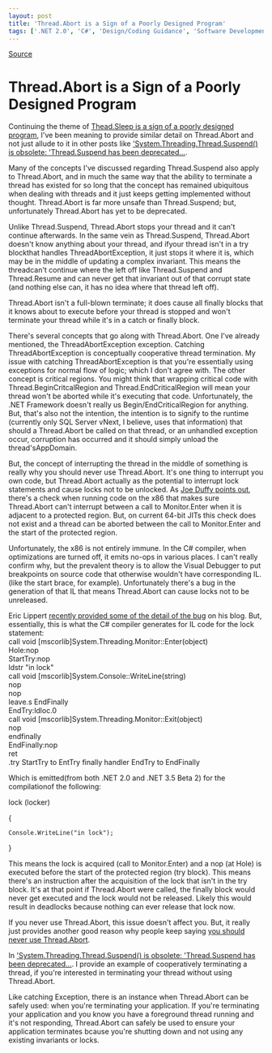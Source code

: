 ```yaml
---
layout: post
title: 'Thread.Abort is a Sign of a Poorly Designed Program'
tags: ['.NET 2.0', 'C#', 'Design/Coding Guidance', 'Software Development', 'msmvps', 'August 2007']
---
```

[Source](http://blogs.msmvps.com/peterritchie/2007/08/22/thead-abort-is-a-sign-of-a-poorly-designed-program/ "Permalink to Thread.Abort is a Sign of a Poorly Designed Program")

# Thread.Abort is a Sign of a Poorly Designed Program

Continuing the theme of [Thead.Sleep is a sign of a poorly designed program][1], I've been meaning to provide similar detail on Thread.Abort and not just allude to it in other posts like ['System.Threading.Thread.Suspend() is obsolete: 'Thread.Suspend has been deprecated…][2].

Many of the concepts I've discussed regarding Thread.Suspend also apply to Thread.Abort, and in much the same way that the ability to terminate a thread has existed for so long that the concept has remained ubiquitous when dealing with threads and it just keeps getting implemented without thought. Thread.Abort is far more unsafe than Thread.Suspend; but, unfortunately Thread.Abort has yet to be deprecated.

Unlike Thread.Suspend, Thread.Abort stops your thread and it can't continue afterwards. In the same vein as Thread.Suspend, Thread.Abort doesn't know anything about your thread, and ifyour thread isn't in a try blockthat handles ThreadAbortException, it just stops it where it is, which may be in the middle of updating a complex invariant. This means the threadcan't continue where the left off like Thread.Suspend and Thread.Resume and can never get that invariant out of that corrupt state (and nothing else can, it has no idea where that thread left off).

Thread.Abort isn't a full-blown terminate; it does cause all finally blocks that it knows about to execute before your thread is stopped and won't terminate your thread while it's in a catch or finally block.

There's several concepts that go along with Thread.Abort. One I've already mentioned, the ThreadAbortException exception. Catching ThreadAbortException is conceptually cooperative thread termination. My issue with catching ThreadAbortException is that you're essentially using exceptions for normal flow of logic; which I don't agree with. The other concept is critical regions. You might think that wrapping critical code with Thread.BeginCritcalRegion and Thread.EndCriticalRegion will mean your thread won't be aborted while it's executing that code. Unfortunately, the .NET Framework doesn't really us Begin/EndCriticalRegion for anything. But, that's also not the intention, the intention is to signify to the runtime (currently only SQL Server vNext, I believe, uses that information) that should a Thread.Abort be called on that thread, or an unhandled exception occur, corruption has occurred and it should simply unload the thread'sAppDomain.

But, the concept of interrupting the thread in the middle of something is really why you should never use Thread.Abort. It's one thing to interrupt you own code, but Thread.Abort actually as the potential to interrupt lock statements and cause locks not to be unlocked. As [Joe Duffy points out][3], there's a check when running code on the x86 that makes sure Thread.Abort can't interrupt between a call to Monitor.Enter when it is adjacent to a protected region. But, on current 64-bit JITs this check does not exist and a thread can be aborted between the call to Monitor.Enter and the start of the protected region.

Unfortunately, the x86 is not entirely immune. In the C# compiler, when optimizations are turned off, it emits no-ops in various places. I can't really confirm why, but the prevalent theory is to allow the Visual Debugger to put breakpoints on source code that otherwise wouldn't have corresponding IL. (like the start brace, for example). Unfortunately there's a bug in the generation of that IL that means Thread.Abort can cause locks not to be unreleased.

Eric Lippert [recently provided some of the detail of the bug][4] on his blog. But, essentially, this is what the C# compiler generates for IL code for the lock statement:  
call void [mscorlib]System.Threading.Monitor::Enter(object)  
Hole:nop   
StartTry:nop   
ldstr "in lock"  
call void [mscorlib]System.Console::WriteLine(string)  
nop   
nop   
leave.s EndFinally  
EndTry:ldloc.0   
call void [mscorlib]System.Threading.Monitor::Exit(object)  
nop   
endfinally   
EndFinally:nop   
ret   
 .try StartTry to EntTry finally handler EndTry to EndFinally

Which is emitted(from both .NET 2.0 and .NET 3.5 Beta 2) for the compilationof the following:

  

   lock (locker)

   {

    Console.WriteLine("in lock");

   }

This means the lock is acquired (call to Monitor.Enter) and a nop (at Hole) is executed before the start of the protected region (try block). This means there's an instruction after the acquisition of the lock that isn't in the try block. It's at that point if Thread.Abort were called, the finally block would never get executed and the lock would not be released. Likely this would result in deadlocks because nothing can ever release that lock now.

If you never use Thread.Abort, this issue doesn't affect you. But, it really just provides another good reason why people keep saying [you should never use Thread.Abort][5].

In ['System.Threading.Thread.Suspend() is obsolete: 'Thread.Suspend has been deprecated…][2]. I provide an example of cooperatively terminating a thread, if you're interested in terminating your thread without using Thread.Abort.

Like catching Exception, there is an instance when Thread.Abort can be safely used: when you're terminating your application. If you're terminating your application and you know you have a foreground thread running and it's not responding, Thread.Abort can safely be used to ensure your application terminates bcause you're shutting down and not using any existing invariants or locks.

[1]: http://msmvps.com/blogs/peterritchie/archive/2007/04/26/thread-sleep-is-a-sign-of-a-poorly-designed-program.aspx
[2]: http://msmvps.com/blogs/peterritchie/archive/2006/10/13/_2700_System.Threading.Thread.Suspend_280029002700_-is-obsolete_3A00_-_2700_Thread.Suspend-has-been-deprecated_2E002E002E00_.aspx
[3]: http://www.bluebytesoftware.com/blog/2007/01/30/MonitorEnterThreadAbortsAndOrphanedLocks.aspx
[4]: http://blogs.msdn.com/ericlippert/archive/2007/08/17/subtleties-of-c-il-codegen.aspx
[5]: http://tdanecker.blogspot.com/2007/08/do-never-ever-use-threadabort.html


